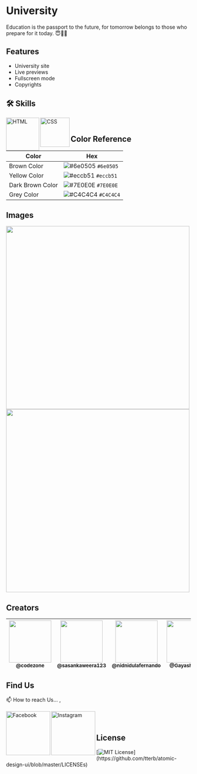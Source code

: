 # University

Education is the passport to the future, for tomorrow belongs to those who prepare for it today. 😇🧑‍🎓

## Features

- University site
- Live previews
- Fullscreen mode
- Copyrights

## 🛠 Skills

<img align="left" alt="HTML" width="90px" src="https://img.shields.io/badge/HTML5-E34F26?style=for-the-badge&logo=html5&logoColor=white" />
<img align="left" alt="CSS" width="80px" src="https://img.shields.io/badge/CSS3-1572B6?style=for-the-badge&logo=css3&logoColor=white" />

</br>

## Color Reference

| Color            | Hex                                                                    |
| ---------------- | ---------------------------------------------------------------------- |
| Brown Color      | ![#6e0505](https://via.placeholder.com/15/6e0505/6e0505.png) `#6e0505` |
| Yellow Color     | ![#eccb51](https://via.placeholder.com/15/eccb51/eccb51.png) `#eccb51` |
| Dark Brown Color | ![#7E0E0E](https://via.placeholder.com/15/7E0E0E/7E0E0E.png) `#7E0E0E` |
| Grey Color       | ![#C4C4C4](https://via.placeholder.com/15/C4C4C4/C4C4C4.png) `#C4C4C4` |

## Images

<img width="500px" src="https://github.com/CodeZoneTech/DBroCode/blob/main/Design%2011/IMG/img.png">
<img width="500px" src="https://github.com/CodeZoneTech/DBroCode/blob/main/Design%2011/IMG/img2.png">

## Creators

| [<img src="https://github.com/CodeZoneTech.png?size=250" width="115"><br><sub>@codezone</sub>](https://github.com/CodeZoneTech) | [<img  src="https://github.com/sasankaweera123.png?size=115" width="115"><br><sub>@sasankaweera123</sub>](https://github.com/sasankaweera123) | [<img  src="https://github.com/nidnidulafernando.png?size=115" width="115"><br><sub>@nidnidulafernando</sub>](https://github.com/nidnidulafernando) | [<img src="https://github.com/Gayashani00.png?size=250" width="115"><br><sub>@Gayashani00</sub>](https://github.com/Gayashani00) | [<img src="https://github.com/PavinduC.png?size=250" width="115"><br><sub>@PavinduC</sub>](https://github.com/PavinduC) |
| :-----------------------------------------------------------------------------------------------------------------------------: | :-------------------------------------------------------------------------------------------------------------------------------------------: | :-------------------------------------------------------------------------------------------------------------------------------------------------: | :------------------------------------------------------------------------------------------------------------------------------: | :---------------------------------------------------------------------------------------------------------------------: |

## Find Us

📫 How to reach Us... , </br></br>
<a href="https://www.facebook.com/CodeZone-107084475018756/">
<img align="left" alt="Facebook" width="120px" src="https://img.shields.io/badge/Facebook-1877F2?style=for-the-badge&logo=facebook&logoColor=white" />
</a>
<a href="https://www.instagram.com/d_bro_code/">
<img align="left" alt="Instagram" width="120px" src="https://img.shields.io/badge/Instagram-E4405F?style=for-the-badge&logo=instagram&logoColor=white" />
</a>

</br>

## License

[![MIT License](https://img.shields.io/apm/l/atomic-design-ui.svg?)](https://github.com/tterb/atomic-design-ui/blob/master/LICENSEs)
